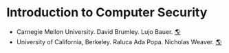 # Introduction to Computer Security
- Carnegie Mellon University. David Brumley. Lujo Bauer.
[:earth_americas:](https://www.andrew.cmu.edu/course/18-330/2022s/)
- University of California, Berkeley. Raluca Ada Popa. Nicholas Weaver.
[:earth_americas:](https://cs161.org/)